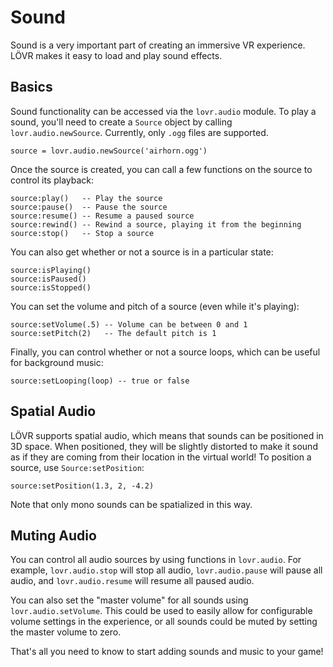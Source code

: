 Sound
===

Sound is a very important part of creating an immersive VR experience.  LÖVR makes it easy to load
and play sound effects.

Basics
---

Sound functionality can be accessed via the `lovr.audio` module.  To play a sound, you'll need to
create a `Source` object by calling `lovr.audio.newSource`.  Currently, only `.ogg` files are
supported.

    source = lovr.audio.newSource('airhorn.ogg')

Once the source is created, you can call a few functions on the source to control its playback:

    source:play()   -- Play the source
    source:pause()  -- Pause the source
    source:resume() -- Resume a paused source
    source:rewind() -- Rewind a source, playing it from the beginning
    source:stop()   -- Stop a source

You can also get whether or not a source is in a particular state:

    source:isPlaying()
    source:isPaused()
    source:isStopped()

You can set the volume and pitch of a source (even while it's playing):

    source:setVolume(.5) -- Volume can be between 0 and 1
    source:setPitch(2)   -- The default pitch is 1

Finally, you can control whether or not a source loops, which can be useful for background music:

    source:setLooping(loop) -- true or false

Spatial Audio
---

LÖVR supports spatial audio, which means that sounds can be positioned in 3D space.  When
positioned, they will be slightly distorted to make it sound as if they are coming from their
location in the virtual world!  To position a source, use `Source:setPosition`:

    source:setPosition(1.3, 2, -4.2)

Note that only mono sounds can be spatialized in this way.

Muting Audio
---

You can control all audio sources by using functions in `lovr.audio`.  For example,
`lovr.audio.stop` will stop all audio, `lovr.audio.pause` will pause all audio, and
`lovr.audio.resume` will resume all paused audio.

You can also set the "master volume" for all sounds using `lovr.audio.setVolume`.  This could be
used to easily allow for configurable volume settings in the experience, or all sounds could be
muted by setting the master volume to zero.

That's all you need to know to start adding sounds and music to your game!
